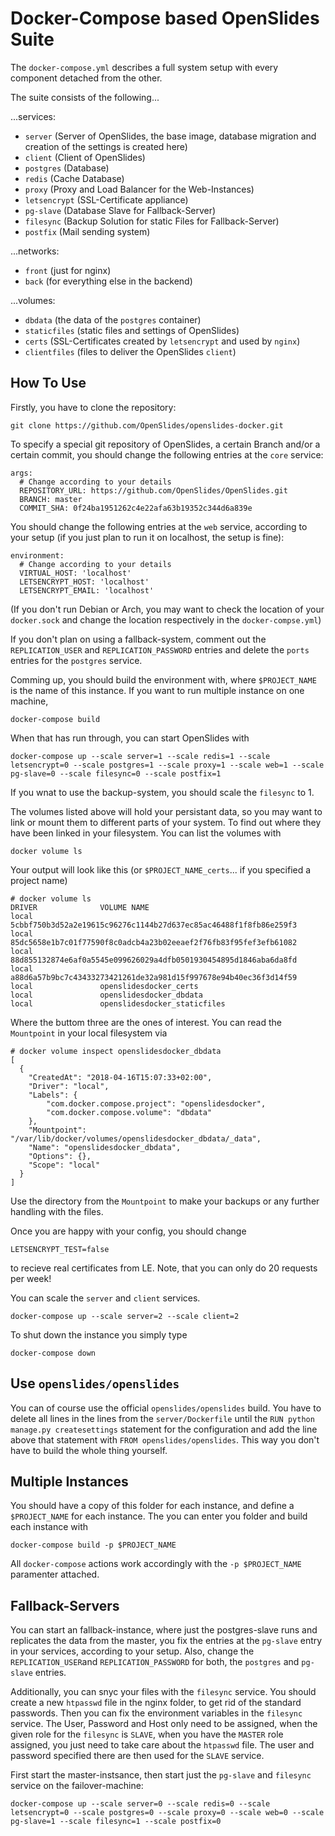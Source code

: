 # Docker-Compose based OpenSlides Suite

The ```docker-compose.yml``` describes a full system setup with every component detached from the other.

The suite consists of the following...

...services:

* ```server``` (Server of OpenSlides, the base image, database migration and creation of the settings is created here)
* ```client``` (Client of OpenSlides)
* ```postgres``` (Database)
* ```redis``` (Cache Database)
* ```proxy``` (Proxy and Load Balancer for the Web-Instances)
* ```letsencrypt``` (SSL-Certificate appliance)
* ```pg-slave``` (Database Slave for Fallback-Server)
* ```filesync``` (Backup Solution for static Files for Fallback-Server)
* ```postfix``` (Mail sending system)

...networks:

* ```front``` (just for nginx)
* ```back``` (for everything else in the backend)

...volumes:

* ```dbdata``` (the data of the ```postgres``` container)
* ```staticfiles``` (static files and settings of OpenSlides)
* ```certs``` (SSL-Certificates created by ```letsencrypt``` and used by ```nginx```)
* ```clientfiles``` (files to deliver the OpenSlides ```client```)

## How To Use

Firstly, you have to clone the repository:

    git clone https://github.com/OpenSlides/openslides-docker.git

To specify a special git repository of OpenSlides, a certain Branch and/or a certain commit, you should change the following entries at the ```core``` service:

    args:
      # Change according to your details
      REPOSITORY_URL: https://github.com/OpenSlides/OpenSlides.git
      BRANCH: master
      COMMIT_SHA: 0f24ba1951262c4e22afa63b19352c344d6a839e

You should change the following entries at the ```web``` service, according to your setup (if you just plan to run it on localhost, the setup is fine):

    environment:
      # Change according to your details
      VIRTUAL_HOST: 'localhost'
      LETSENCRYPT_HOST: 'localhost'
      LETSENCRYPT_EMAIL: 'localhost'

(If you don't run Debian or Arch, you may want to check the location of your ```docker.sock``` and change the location respectively in the ```docker-compse.yml```)

If you don't plan on using a fallback-system, comment out the ```REPLICATION_USER``` and ```REPLICATION_PASSWORD``` entries and delete the ```ports``` entries for the ```postgres``` service.

Comming up, you should build the environment with, where ```$PROJECT_NAME``` is the name of this instance. If you want to run multiple instance on one machine,

    docker-compose build

When that has run through, you can start OpenSlides with

    docker-compose up --scale server=1 --scale redis=1 --scale letsencrypt=0 --scale postgres=1 --scale proxy=1 --scale web=1 --scale pg-slave=0 --scale filesync=0 --scale postfix=1

If you wnat to use the backup-system, you should scale the `filesync` to 1.

The volumes listed above will hold your persistant data, so you may want to link or mount them to different parts of your system. To find out where they have been linked in your filesystem. You can list the volumes with

    docker volume ls

Your output will look like this (or ```$PROJECT_NAME_certs```... if you specified a project name)

    # docker volume ls
    DRIVER              VOLUME NAME
    local               5cbbf750b3d52a2e19615c96276c1144b27d637ec85ac46488f1f8fb86e259f3
    local               85dc5658e1b7c01f77590f8c0adcb4a23b02eeaef2f76fb83f95fef3efb61082
    local               88d855132874e6af0a5545e099626029a4dfb0501930454895d1846aba6da8fd
    local               a88d6a57b9bc7c43433273421261de32a981d15f997678e94b40ec36f3d14f59
    local               openslidesdocker_certs
    local               openslidesdocker_dbdata
    local               openslidesdocker_staticfiles

Where the buttom three are the ones of interest. You can read the ```Mountpoint``` in your local filesystem via

    # docker volume inspect openslidesdocker_dbdata
    [
      {
        "CreatedAt": "2018-04-16T15:07:33+02:00",
        "Driver": "local",
        "Labels": {
            "com.docker.compose.project": "openslidesdocker",
            "com.docker.compose.volume": "dbdata"
        },
        "Mountpoint": "/var/lib/docker/volumes/openslidesdocker_dbdata/_data",
        "Name": "openslidesdocker_dbdata",
        "Options": {},
        "Scope": "local"
      }
    ]

Use the directory from the ```Mountpoint``` to make your backups or any further handling with the files.

Once you are happy with your config, you should change

    LETSENCRYPT_TEST=false

to recieve real certificates from LE. Note, that you can only do 20 requests per week!

You can scale the ```server``` and ```client``` services.

    docker-compose up --scale server=2 --scale client=2

To shut down the instance you simply type

    docker-compose down

## Use `openslides/openslides`

You can of course use the official `openslides/openslides` build. You have to delete all lines in the lines from the `server/Dockerfile` until the `RUN python manage.py createsettings` statement for the configuration and add the line above that statement with `FROM openslides/openslides`. This way you don't have to build the whole thing yourself.

## Multiple Instances

You should have a copy of this folder for each instance, and define a ```$PROJECT_NAME``` for each instance. The you can enter you folder and build each instance with

    docker-compose build -p $PROJECT_NAME

All ```docker-compose``` actions work accordingly with the ```-p $PROJECT_NAME``` paramenter attached.

## Fallback-Servers

You can start an fallback-instance, where just the postgres-slave runs and replicates the data from the master, you fix the entries at the ```pg-slave``` entry in your services, according to your setup. Also, change the ```REPLICATION_USER```and ```REPLICATION_PASSWORD``` for both, the ```postgres``` and ```pg-slave``` entries.

Additionally, you can snyc your files with the ```filesync``` service. You should create a new ```htpasswd``` file in the nginx folder, to get rid of the standard passwords. Then you can fix the environment variables in the ```filesync``` service. The User, Password and Host only need to be assigned, when the given role for the ```filesync``` is ```SLAVE```, when you have the ```MASTER``` role assigned, you just need to take care about the ```htpasswd``` file. The user and password specified there are then used for the ```SLAVE``` service.

First start the master-instsance, then start just the ```pg-slave``` and ```filesync``` service on the failover-machine:

    docker-compose up --scale server=0 --scale redis=0 --scale letsencrypt=0 --scale postgres=0 --scale proxy=0 --scale web=0 --scale pg-slave=1 --scale filesync=1 --scale postfix=0
